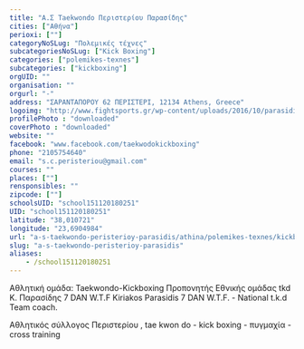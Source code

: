 ```yaml
---
title: "Α.Σ Taekwondo Περιστερίου Παρασίδης"
cities: ["Αθήνα"]
perioxi: [""]
categoryNoSLug: "Πολεμικές τέχνες"
subcategoriesNoSLug: ["Kick Boxing"]
categories: ["polemikes-texnes"]
subcategories: ["kickboxing"]
orgUID: ""
organisation: ""
orgurl: "-"
address: "ΣΑΡΑΝΤΑΠΟΡΟΥ 62 ΠΕΡΙΣΤΕΡΙ, 12134 Athens, Greece"
logoimg: "http://www.fightsports.gr/wp-content/uploads/2016/10/parasidis-logo.jpg"
profilePhoto : "downloaded"
coverPhoto : "downloaded"
website: ""
facebook: "www.facebook.com/taekwodokickboxing"
phone: "2105754640"
email: "s.c.peristeriou@gmail.com"
courses: ""
places: [""]
rensponsibles: ""
zipcode: [""]
schoolsUID: "school151120180251"
UID: "school151120180251"
latitude: "38,010721"
longitude: "23,6904984"
url: "a-s-taekwondo-peristerioy-parasidis/athina/polemikes-texnes/kickboxing"
slug: "a-s-taekwondo-peristerioy-parasidis"
aliases:
    - /school151120180251
---
```



Αθλητική ομάδα: Taekwondo-Kickboxing Προπονητής Εθνικής ομάδας tkd Κ. Παρασίδης 7 DAN W.T.F Kiriakos Parasidis 7 DAN W.T.F. - National t.k.d Team coach.

Αθλητικός σύλλογος Περιστερίου , tae kwon do - kick boxing - πυγμαχία - cross training